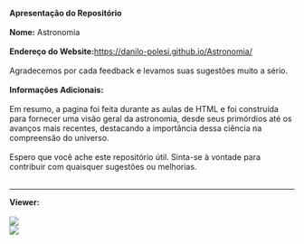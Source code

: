 <b>Apresentação do Repositório<br><br>
Nome:</b> Astronomia<br><br>
<b>Endereço do Website:</b><a href="https://danilo-polesi.github.io/Astronomia/" target="_blanck">https://danilo-polesi.github.io/Astronomia/</a><br><br>
Agradecemos por cada feedback e levamos suas sugestões muito a sério.<br><br>
<b>Informações Adicionais:</b><br><br>
Em resumo, a pagina foi feita durante as aulas de HTML e foi construída para fornecer uma visão geral da astronomia, desde seus primórdios até os avanços mais recentes, destacando a importância dessa ciência na compreensão do universo.<br><br>
Espero que você ache este repositório útil. Sinta-se à vontade para contribuir com quaisquer sugestões ou melhorias.<br><br><hr>
<b>Viewer:</b><br><br>
<img src="https://lh3.googleusercontent.com/pw/AP1GczMAqPO-I_q2GW0cyBj9O0bDO5tmKZBHi-qi3iPLOXSm12o0c6o0kf2HQWbaEw7B2uhVAhkaeq0YoYFBdg-jT6q1Qt12pyoAjCfwZC3CsiqHJ8DBCYxzQn34JIZKu3Rw2_-tnJ5BB9Z829HnQX4LIdg=w1619-h919-s-no-gm?authuser=1"><br>
<img src="https://lh3.googleusercontent.com/pw/AP1GczMdd5F3wwSPchpMWaFZUSZPdZYXI710ykmRc-_E1NfqCbksCQu_NAgDI062kj4pK4D2DLBYCjMrYs5F75b9QKwsox_-3TKHA02BwDCACq4Vpg0lYDfsr43oAUx5QKUjVVo2-f3bWKb-h20vZnCSahQ=w1619-h919-s-no-gm?authuser=1"><br>


